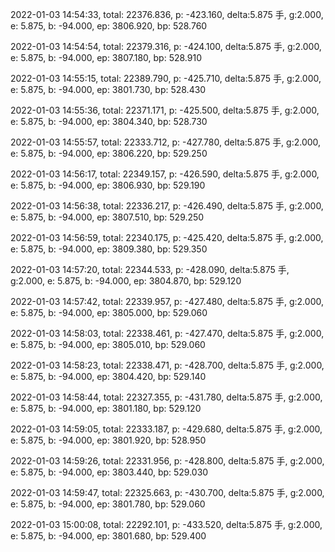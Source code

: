 2022-01-03 14:54:33, total: 22376.836, p: -423.160, delta:5.875 手, g:2.000, e: 5.875, b: -94.000, ep: 3806.920, bp: 528.760

2022-01-03 14:54:54, total: 22379.316, p: -424.100, delta:5.875 手, g:2.000, e: 5.875, b: -94.000, ep: 3807.180, bp: 528.910

2022-01-03 14:55:15, total: 22389.790, p: -425.710, delta:5.875 手, g:2.000, e: 5.875, b: -94.000, ep: 3801.730, bp: 528.430

2022-01-03 14:55:36, total: 22371.171, p: -425.500, delta:5.875 手, g:2.000, e: 5.875, b: -94.000, ep: 3804.340, bp: 528.730

2022-01-03 14:55:57, total: 22333.712, p: -427.780, delta:5.875 手, g:2.000, e: 5.875, b: -94.000, ep: 3806.220, bp: 529.250

2022-01-03 14:56:17, total: 22349.157, p: -426.590, delta:5.875 手, g:2.000, e: 5.875, b: -94.000, ep: 3806.930, bp: 529.190

2022-01-03 14:56:38, total: 22336.217, p: -426.490, delta:5.875 手, g:2.000, e: 5.875, b: -94.000, ep: 3807.510, bp: 529.250

2022-01-03 14:56:59, total: 22340.175, p: -425.420, delta:5.875 手, g:2.000, e: 5.875, b: -94.000, ep: 3809.380, bp: 529.350

2022-01-03 14:57:20, total: 22344.533, p: -428.090, delta:5.875 手, g:2.000, e: 5.875, b: -94.000, ep: 3804.870, bp: 529.120

2022-01-03 14:57:42, total: 22339.957, p: -427.480, delta:5.875 手, g:2.000, e: 5.875, b: -94.000, ep: 3805.000, bp: 529.060

2022-01-03 14:58:03, total: 22338.461, p: -427.470, delta:5.875 手, g:2.000, e: 5.875, b: -94.000, ep: 3805.010, bp: 529.060

2022-01-03 14:58:23, total: 22338.471, p: -428.700, delta:5.875 手, g:2.000, e: 5.875, b: -94.000, ep: 3804.420, bp: 529.140

2022-01-03 14:58:44, total: 22327.355, p: -431.780, delta:5.875 手, g:2.000, e: 5.875, b: -94.000, ep: 3801.180, bp: 529.120

2022-01-03 14:59:05, total: 22333.187, p: -429.680, delta:5.875 手, g:2.000, e: 5.875, b: -94.000, ep: 3801.920, bp: 528.950

2022-01-03 14:59:26, total: 22331.956, p: -428.800, delta:5.875 手, g:2.000, e: 5.875, b: -94.000, ep: 3803.440, bp: 529.030

2022-01-03 14:59:47, total: 22325.663, p: -430.700, delta:5.875 手, g:2.000, e: 5.875, b: -94.000, ep: 3801.780, bp: 529.060

2022-01-03 15:00:08, total: 22292.101, p: -433.520, delta:5.875 手, g:2.000, e: 5.875, b: -94.000, ep: 3801.680, bp: 529.400